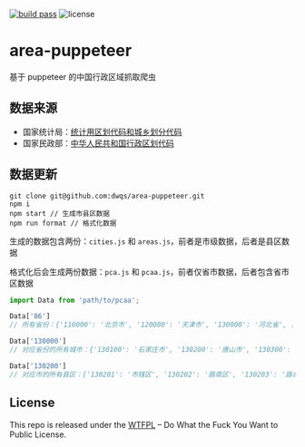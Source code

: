 [![build pass](https://api.travis-ci.org/dwqs/area-puppeteer.svg?branch=master)](https://travis-ci.org/dwqs/area-puppeteer?branch=master) ![license](https://img.shields.io/badge/license-WTFPL%20--%20Do%20What%20the%20Fuck%20You%20Want%20to%20Public%20License-green.svg)

# area-puppeteer
基于 puppeteer 的中国行政区域抓取爬虫

## 数据来源
* 国家统计局：[统计用区划代码和城乡划分代码](http://www.stats.gov.cn/tjsj/tjbz/tjyqhdmhcxhfdm/2016/index.html)
* 国家民政部：[中华人民共和国行政区划代码](http://www.mca.gov.cn/article/sj/tjbz/a/)

## 数据更新

```
git clone git@github.com:dwqs/area-puppeteer.git
npm i
npm start // 生成市县区数据
npm run format // 格式化数据
```

生成的数据包含两份：`cities.js` 和 `areas.js`，前者是市级数据，后者是县区数据

格式化后会生成两份数据：`pca.js` 和 `pcaa.js`，前者仅省市数据，后者包含省市区数据

```js
import Data from 'path/to/pcaa';

Data['86']
// 所有省份：{'110000': '北京市', '120000': '天津市', '130000': '河北省', ...}

Data['130000']
// 对应省份的所有城市：{'130100': '石家庄市', '130200': '唐山市', '130300': '秦皇岛市', ...}

Data['130200']
// 对应市的所有县区：{'130201': '市辖区', '130202': '路南区', '130203': '路北区', ...}
```

## License
This repo is released under the [WTFPL](http://www.wtfpl.net/) – Do What the Fuck You Want to Public License.